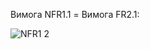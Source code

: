 Вимога NFR1.1 = Вимога FR2.1:


![NFR1 2](https://github.com/oleksandrblazhko/ai-213-fokin/blob/2fda9003dc1b78fda14b2ad514dce84610c9b397/1-SoftwareRequirements/1.4-FuncNonFuncRequirements/1.4.4-NFRUserInterfaceOUTPUT/NFR1.1.drawio)
